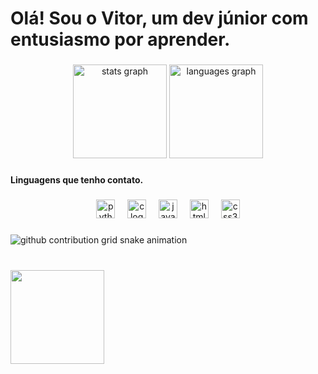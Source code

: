 <div align="center">
 
</div>

###

<h1 align="left">Olá! Sou o Vitor, um dev júnior com entusiasmo por aprender.</h1>

###

<div align="center">
  <img src="https://github-readme-stats.vercel.app/api?username=NogueVitor&hide_title=false&hide_rank=false&show_icons=true&include_all_commits=true&count_private=true&disable_animations=false&theme=dracula&locale=en&hide_border=false" height="150" alt="stats graph"  />
  <img src="https://github-readme-stats.vercel.app/api/top-langs?username=NogueVitor&locale=en&hide_title=false&layout=compact&card_width=320&langs_count=5&theme=dracula&hide_border=false" height="150" alt="languages graph"  />
</div>

###

<h4 align="left">Linguagens que tenho contato.</h4>

###

<div align="center">
  <img src="https://cdn.jsdelivr.net/gh/devicons/devicon/icons/python/python-original.svg" height="30" alt="python logo"  />
  <img width="12" />
  <img src="https://cdn.jsdelivr.net/gh/devicons/devicon/icons/c/c-original.svg" height="30" alt="c logo"  />
  <img width="12" />
  <img src="https://cdn.jsdelivr.net/gh/devicons/devicon/icons/javascript/javascript-original.svg" height="30" alt="javascript logo"  />
  <img width="12" />
  <img src="https://cdn.jsdelivr.net/gh/devicons/devicon/icons/html5/html5-original.svg" height="30" alt="html5 logo"  />
  <img width="12" />
  <img src="https://cdn.jsdelivr.net/gh/devicons/devicon/icons/css3/css3-original.svg" height="30" alt="css3 logo"  />
</div>

###

###
<picture align="center">
  <source media="(prefers-color-scheme: dark)" srcset="https://raw.githubusercontent.com/NogueVitor/NogueVitor/output/github-contribution-grid-snake-dark.svg">
  <source media="(prefers-color-scheme: light)" srcset="https://raw.githubusercontent.com/NogueVitor/NogueVitor/output/github-contribution-grid-snake-dark.svg">
  <img align="center" alt="github contribution grid snake animation" src="https://raw.githubusercontent.com/mari4souza/NogueVitor/output/github-contribution-grid-snake.svg">
</picture>
<br><br>

###

<img align="left" height="150" src="https://i.giphy.com/media/v1.Y2lkPTc5MGI3NjExMTJldDllMGlyY3N3NXZlbnR3b2wxZDg4bXFmZXU0ajNyZ25jd2cwdCZlcD12MV9pbnRlcm5hbF9naWZfYnlfaWQmY3Q9Zw/bGgsc5mWoryfgKBx1u/giphy.gif"  />

###

<!--
**NogueVitor/NogueVitor** is a ✨ _special_ ✨ repository because its `README.md` (this file) appears on your GitHub profile.

Here are some ideas to get you started:

- 🔭 I’m currently working on ...
- 🌱 I’m currently learning ...
- 👯 I’m looking to collaborate on ...
- 🤔 I’m looking for help with ...
- 💬 Ask me about ...
- 📫 How to reach me: ...
- 😄 Pronouns: ...
- ⚡ Fun fact: ...
-->
